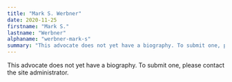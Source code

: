 ```yaml
---
title: "Mark S. Werbner"
date: 2020-11-25
firstname: "Mark S."
lastname: "Werbner"
alphaname: "werbner-mark-s"
summary: "This advocate does not yet have a biography. To submit one, please contact the site administrator."
---
```

This advocate does not yet have a biography. To submit one, please contact the site administrator.

